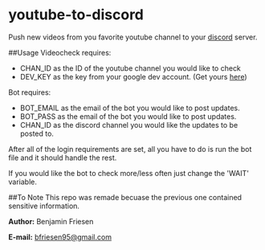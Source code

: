 # youtube-to-discord
Push new videos from you favorite youtube channel to your [discord](https://discordapp.com/) server.

##Usage
Videocheck requires:

* CHAN_ID as the ID of the youtube channel you would like to check
* DEV_KEY as the key from your google dev account. (Get yours [here](https://console.developers.google.com/apis/))

Bot requires:

* BOT_EMAIL as the email of the bot you would like to post updates.
* BOT_PASS as the email of the bot you would like to post updates.
* CHAN_ID as the discord channel you would like the updates to be posted to.

After all of the login requirements are set, all you have to do is run the bot file and it should handle the rest.

If you would like the bot to check more/less often just change the 'WAIT' variable.

##To Note
This repo was remade becuase the previous one contained sensitive information.

**Author:** Benjamin Friesen

**E-mail:** bfriesen95@gmail.com
